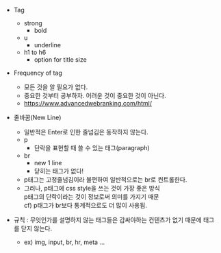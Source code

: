- Tag
    - strong
        - bold
    - u
        - underline
    - h1 to h6
        - option for title size
- Frequency of tag
    - 모든 것을 알 필요가 없다.
    - 중요한 것부터 공부하자. 어려운 것이 중요한 것이 아닌다.
    - https://www.advancedwebranking.com/html/

- 줄바꿈(New Line)
    - 일반적은 Enter로 인한 줄넘김은 동작하지 않는다.
    - p
        - 단락을 표현할 때 쓸 수 있는 태그(paragraph)
    - br
        - new 1 line 
        - 닫히는 태그가 없다!
    - p태그는 고정줄넘김이라 불편하여 일반적으로는 br로 컨트롤한다.
    - 그러나, p태그에 css style을 쓰는 것이 가장 좋은 방식  
      p태그의 단락이라는 것이 정보로써 의미를 가지기 때문  
      cf) p태그가 br보다 통계적으로도 더 많이 사용됨.

- 규칙 : 무엇인가를 설명하지 않는 태그들은 감싸야하는 컨텐츠가 없기 때문에 태그를 닫지 않는다.
    - ex) img, input, br, hr, meta ...